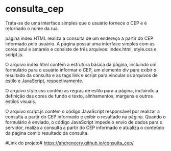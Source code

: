 # consulta_cep

Trata-se de uma interface simples que o usuário fornece o CEP e é retornado o nome da rua.

página index.HTML realiza a consulta de um endereço a partir do CEP informado pelo usuário. A página possui uma interface simples com as cores azul e amarelo e consiste de três arquivos: index.html, style.css e script.js.

O arquivo index.html contém a estrutura básica da página, incluindo um formulário para o usuário informar o CEP, um elemento div para exibir o resultado da consulta e as tags link e script para vincular os arquivos de estilo e JavaScript, respectivamente.

O arquivo style.css contém as regras de estilo para a página, incluindo a definição das cores de fundo e texto, alinhamentos, margens e outros estilos visuais.

O arquivo script.js contém o código JavaScript responsável por realizar a consulta a partir do CEP informado e exibir o resultado na página. Quando o formulário é enviado, o código JavaScript impede o envio de dados para o servidor, realiza a consulta a partir do CEP informado e atualiza o conteúdo da página com o resultado da consulta.


#Link do projeto# https://andreneery.github.io/consulta_cep/
